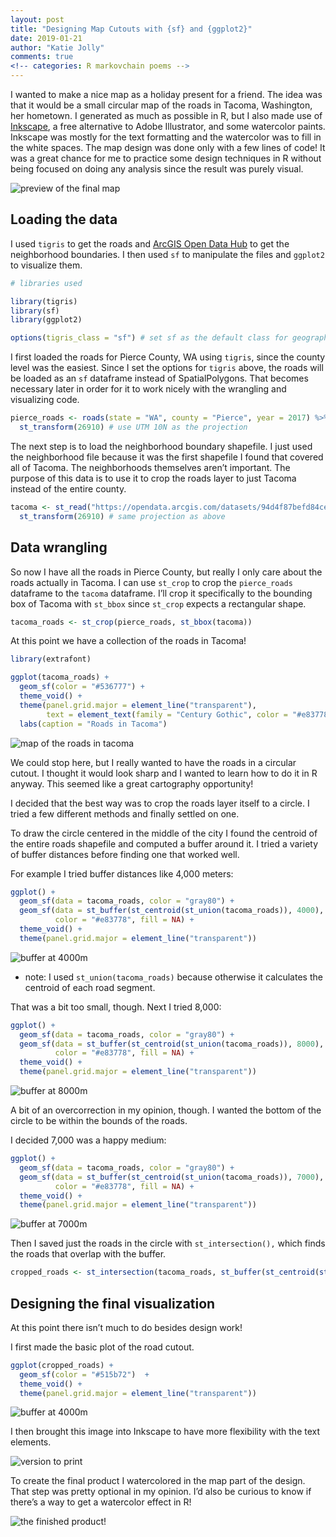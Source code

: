 ```yaml
---
layout: post
title: "Designing Map Cutouts with {sf} and {ggplot2}"
date: 2019-01-21
author: "Katie Jolly"
comments: true
<!-- categories: R markovchain poems -->
---
```


I wanted to make a nice map as a holiday present for a friend. The idea
was that it would be a small circular map of the roads in Tacoma,
Washington, her hometown. I generated as much as possible in R, but I
also made use of [Inkscape](https://inkscape.org/), a free alternative
to Adobe Illustrator, and some watercolor paints. Inkscape was mostly
for the text formatting and the watercolor was to fill in the white
spaces. The map design was done only with a few lines of code\! It was a
great chance for me to practice some design techniques in R without
being focused on doing any analysis since the result was purely visual.

![preview of the final map](https://raw.githubusercontent.com/katiejolly/blog/master/assets/tacoma/finished_1.jpeg)

## Loading the data

I used `tigris` to get the roads and [ArcGIS Open Data
Hub](https://hub.arcgis.com/datasets/94d4f87befd84ce5a0c2d3c542c4e219_1)
to get the neighborhood boundaries. I then used `sf` to manipulate the
files and `ggplot2` to visualize them.

``` r
# libraries used

library(tigris)
library(sf)
library(ggplot2)

options(tigris_class = "sf") # set sf as the default class for geographic data
```

I first loaded the roads for Pierce County, WA using `tigris`, since the
county level was the easiest. Since I set the options for `tigris`
above, the roads will be loaded as an `sf` dataframe instead of
SpatialPolygons. That becomes necessary later in order for it to work
nicely with the wrangling and visualizing code.

``` r
pierce_roads <- roads(state = "WA", county = "Pierce", year = 2017) %>%
  st_transform(26910) # use UTM 10N as the projection
```

The next step is to load the neighborhood boundary shapefile. I just
used the neighborhood file because it was the first shapefile I found
that covered all of Tacoma. The neighborhoods themselves aren’t
important. The purpose of this data is to use it to crop the roads layer
to just Tacoma instead of the entire
county.

``` r
tacoma <- st_read("https://opendata.arcgis.com/datasets/94d4f87befd84ce5a0c2d3c542c4e219_1.geojson") %>%
  st_transform(26910) # same projection as above
```

## Data wrangling

So now I have all the roads in Pierce County, but really I only care
about the roads actually in Tacoma. I can use `st_crop` to crop the
`pierce_roads` dataframe to the `tacoma` dataframe. I’ll crop it
specifically to the bounding box of Tacoma with `st_bbox` since
`st_crop` expects a rectangular shape.

``` r
tacoma_roads <- st_crop(pierce_roads, st_bbox(tacoma))
```

At this point we have a collection of the roads in Tacoma\!

``` r
library(extrafont)

ggplot(tacoma_roads) +
  geom_sf(color = "#536777") +
  theme_void() +
  theme(panel.grid.major = element_line("transparent"),
        text = element_text(family = "Century Gothic", color = "#e83778")) +
  labs(caption = "Roads in Tacoma")
```

![map of the roads in tacoma](https://raw.githubusercontent.com/katiejolly/blog/master/assets/tacoma/roads.png)

We could stop here, but I really wanted to have the roads in a circular
cutout. I thought it would look sharp and I wanted to learn how to do it
in R anyway. This seemed like a great cartography opportunity\!

I decided that the best way was to crop the roads layer itself to a
circle. I tried a few different methods and finally settled on one.

To draw the circle centered in the middle of the city I found the
centroid of the entire roads shapefile and computed a buffer around it.
I tried a variety of buffer distances before finding one that worked
well.

For example I tried buffer distances like 4,000 meters:

``` r
ggplot() +
  geom_sf(data = tacoma_roads, color = "gray80") +
  geom_sf(data = st_buffer(st_centroid(st_union(tacoma_roads)), 4000),
          color = "#e83778", fill = NA) +
  theme_void() +
  theme(panel.grid.major = element_line("transparent"))
```

![buffer at 4000m](https://raw.githubusercontent.com/katiejolly/blog/master/assets/tacoma/4000m.png)

  - note: I used `st_union(tacoma_roads)` because otherwise it
    calculates the centroid of each road segment.

That was a bit too small, though. Next I tried 8,000:

``` r
ggplot() +
  geom_sf(data = tacoma_roads, color = "gray80") +
  geom_sf(data = st_buffer(st_centroid(st_union(tacoma_roads)), 8000),
          color = "#e83778", fill = NA) +
  theme_void() +
  theme(panel.grid.major = element_line("transparent"))
```

![buffer at 8000m](https://raw.githubusercontent.com/katiejolly/blog/master/assets/tacoma/8000m.png)

A bit of an overcorrection in my opinion, though. I wanted the bottom of
the circle to be within the bounds of the roads.

I decided 7,000 was a happy medium:

``` r
ggplot() +
  geom_sf(data = tacoma_roads, color = "gray80") +
  geom_sf(data = st_buffer(st_centroid(st_union(tacoma_roads)), 7000),
          color = "#e83778", fill = NA) +
  theme_void() +
  theme(panel.grid.major = element_line("transparent"))
```

![buffer at 7000m](https://raw.githubusercontent.com/katiejolly/blog/master/assets/tacoma/7000m.png)

Then I saved just the roads in the circle with `st_intersection(),`
which finds the roads that overlap with the
buffer.

``` r
cropped_roads <- st_intersection(tacoma_roads, st_buffer(st_centroid(st_union(tacoma_roads)), 7000))
```

## Designing the final visualization

At this point there isn’t much to do besides design work\!

I first made the basic plot of the road cutout.

``` r
ggplot(cropped_roads) +
  geom_sf(color = "#515b72")  +
  theme_void() +
  theme(panel.grid.major = element_line("transparent"))
```

![buffer at 4000m](https://raw.githubusercontent.com/katiejolly/blog/master/assets/tacoma/circle.png)

I then brought this image into Inkscape to have more flexibility with
the text elements.

![version to print](https://raw.githubusercontent.com/katiejolly/blog/master/assets/tacoma/tacoma_roads_print.png)


To create the final product I watercolored in the map part of the
design. That step was pretty optional in my opinion. I’d also be curious
to know if there’s a way to get a watercolor effect in R\!

![the finished product!](https://raw.githubusercontent.com/katiejolly/blog/master/assets/tacoma/finished_2.jpeg)
